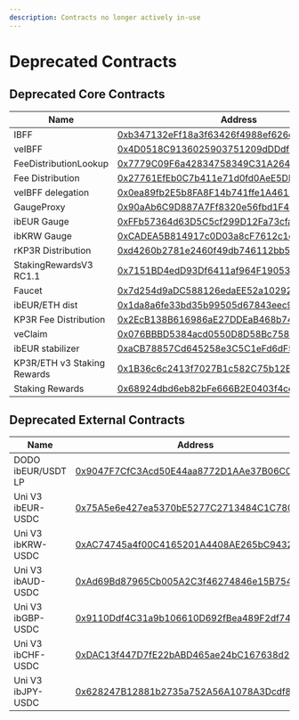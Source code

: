 ```yaml
---
description: Contracts no longer actively in-use
---
```


# Deprecated Contracts

## Deprecated Core Contracts

<table data-full-width="true"><thead><tr><th>Name</th><th>Address</th></tr></thead><tbody><tr><td>IBFF</td><td><a href="https://etherscan.io/address/0xb347132eFf18a3f63426f4988ef626d2CbE274F5">0xb347132eFf18a3f63426f4988ef626d2CbE274F5</a></td></tr><tr><td>veIBFF</td><td><a href="https://etherscan.io/address/0x4D0518C9136025903751209dDDdf6C67067357b1">0x4D0518C9136025903751209dDDdf6C67067357b1</a></td></tr><tr><td>FeeDistributionLookup</td><td><a href="https://etherscan.io/address/0x7779C09F6a42834758349C31A26471483E8D2D71">0x7779C09F6a42834758349C31A26471483E8D2D71</a></td></tr><tr><td>Fee Distribution</td><td><a href="https://etherscan.io/address/0x27761EfEb0C7b411e71d0fd0AeE5DDe35c810CC2">0x27761EfEb0C7b411e71d0fd0AeE5DDe35c810CC2</a></td></tr><tr><td>veIBFF delegation</td><td><a href="https://etherscan.io/address/0x0ea89fb2E5b8FA8F14b741ffe1A4617A32611DfC">0x0ea89fb2E5b8FA8F14b741ffe1A4617A32611DfC</a></td></tr><tr><td>GaugeProxy</td><td><a href="https://etherscan.io/address/0x90aAb6C9D887A7Ff8320e56fbd1F4Ff80A0811d5">0x90aAb6C9D887A7Ff8320e56fbd1F4Ff80A0811d5</a></td></tr><tr><td>ibEUR Gauge</td><td><a href="https://etherscan.io/address/0xFFb57364d63D5C5cf299D12Fa73cfabEFc301Dc4">0xFFb57364d63D5C5cf299D12Fa73cfabEFc301Dc4</a></td></tr><tr><td>ibKRW Gauge</td><td><a href="https://etherscan.io/address/0xCADEA5B814917c0D03a8cF7612c1e4B09f49dbc7">0xCADEA5B814917c0D03a8cF7612c1e4B09f49dbc7</a></td></tr><tr><td>rKP3R Distribution</td><td><a href="https://etherscan.io/address/0xd4260b2781e2460f49db746112bb592ba3fb6382">0xd4260b2781e2460f49db746112bb592ba3fb6382</a></td></tr><tr><td>StakingRewardsV3 RC1.1</td><td><a href="https://etherscan.io/address/0x7151bd4edd93df6411af964f190538b9ce715b7e">0x7151BD4edD93Df6411af964F190538B9Ce715B7e</a></td></tr><tr><td>Faucet</td><td><a href="https://etherscan.io/address/0x7d254d9aDC588126edaEE52a1029278180A802E8">0x7d254d9aDC588126edaEE52a1029278180A802E8</a></td></tr><tr><td>ibEUR/ETH dist</td><td><a href="https://etherscan.io/address/0x1da8a6fe33bd35b99505d67843eec9fa124f2d4b">0x1da8a6fe33bd35b99505d67843eec9fa124f2d4b</a></td></tr><tr><td>KP3R Fee Distribution</td><td><a href="https://etherscan.io/address/0x2EcB138B616986aE27DDEaB468b74281666c7E4C">0x2EcB138B616986aE27DDEaB468b74281666c7E4C</a></td></tr><tr><td>veClaim</td><td><a href="https://etherscan.io/address/0x076bbbd5384acd0550d8d58bc758dd9e0287cccf">0x076BBBD5384acd0550D8D58Bc758Dd9E0287CCCF</a></td></tr><tr><td>ibEUR stabilizer</td><td><a href="https://etherscan.io/address/0xaCB78857Cd645258e3C5C1eFd6dF59431BFE9D90">0xaCB78857Cd645258e3C5C1eFd6dF59431BFE9D90</a></td></tr><tr><td>KP3R/ETH v3 Staking Rewards</td><td><a href="https://etherscan.io/address/0x1B36c6c2413f7027B1c582C75b12E3c61A9B5069">0x1B36c6c2413f7027B1c582C75b12E3c61A9B5069</a></td></tr><tr><td>Staking Rewards</td><td><a href="https://etherscan.io/address/0x68924dbd6eb82bFe666B2E0403f4cd1Cd6790C3f">0x68924dbd6eb82bFe666B2E0403f4cd1Cd6790C3f</a></td></tr></tbody></table>



## Deprecated External Contracts



| Name               | Address                                                                                                               |
| ------------------ | --------------------------------------------------------------------------------------------------------------------- |
| DODO ibEUR/USDT LP | [0x9047F7CfC3Acd50E44aa8772D1AAe37B06C05c5f](https://etherscan.io/address/0x9047F7CfC3Acd50E44aa8772D1AAe37B06C05c5f) |
| Uni V3 ibEUR-USDC  | [0x75A5e6e427ea5370bE5277C2713484C1C780640a](https://etherscan.io/address/0x75A5e6e427ea5370bE5277C2713484C1C780640a) |
| Uni V3 ibKRW-USDC  | [0xAC74745a4f00C4165201A4408AE265bC9432669d](https://etherscan.io/address/0xAC74745a4f00C4165201A4408AE265bC9432669d) |
| Uni V3 ibAUD-USDC  | [0xAd69Bd87965Cb005A2C3f46274846e15B7542687](https://etherscan.io/address/0xAd69Bd87965Cb005A2C3f46274846e15B7542687) |
| Uni V3 ibGBP-USDC  | [0x9110Ddf4C31a9b106610D692fBea489F2df74dCB](https://etherscan.io/address/0x9110Ddf4C31a9b106610D692fBea489F2df74dCB) |
| Uni V3 ibCHF-USDC  | [0xDAC13f447D7fE22bABD465ae24bC167638d2F6bA](https://etherscan.io/address/0xDAC13f447D7fE22bABD465ae24bC167638d2F6bA) |
| Uni V3 ibJPY-USDC  | [0x628247B12881b2735a752A56A1078A3Dcdf89aCF](https://etherscan.io/address/0x628247B12881b2735a752A56A1078A3Dcdf89aCF) |

